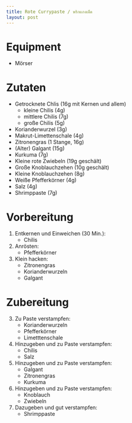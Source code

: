```yaml
---
title: Rote Currypaste / พริกแกงเผ็ด
layout: post
---
```


# Equipment

- Mörser

# Zutaten

- Getrocknete Chlis (16g mit Kernen und allem)
  - kleine Chilis (4g)
  - mittlere Chilis (7g)
  - große Chilis (5g)
- Korianderwurzel (3g)
- Makrut-Limettenschale (4g)
- Zitronengras (1 Stange, 16g)
- (Alter) Galgant (15g)
- Kurkuma (7g)
- Kleine rote Zwiebeln (19g geschält)
- Große Knoblauchzehen (10g geschält)
- Kleine Knoblauchzehen (8g)
- Weiße Pfefferkörner (4g)
- Salz (4g)
- Shrimppaste (7g)

# Vorbereitung

1. Entkernen und Einweichen (30 Min.):
   - Chilis
2. Anrösten:
   - Pfefferkörner
3. Klein hacken:
   - Zitronengras
   - Korianderwurzeln
   - Galgant

# Zubereitung

3. Zu Paste verstampfen:
   - Korianderwurzeln
   - Pfefferkörner
   - Limetttenschale
2. Hinzugeben und zu Paste verstampfen:
   - Chilis
   - Salz
4. Hinzugeben und zu Paste verstampfen:
   - Galgant
   - Zitronengras
   - Kurkuma
2. Hinzugeben und zu Paste verstampfen:
   - Knoblauch
   - Zwiebeln
2. Dazugeben und gut verstampfen:
   - Shrimppaste
